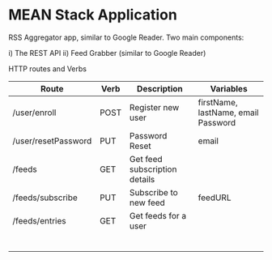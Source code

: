 # MEAN Stack Application

RSS Aggregator app, similar to Google Reader. Two main components:

 i) The REST API
 ii) Feed Grabber (similar to Google Reader)


HTTP routes and Verbs

| Route 	| Verb  | Description 			| Variables |
| ------ 	|------ | ------------- 		| ---------------- |
| /user/enroll 	| POST  | Register new user 		 | firstName, lastName, email Password | 
| /user/resetPassword | PUT | Password Reset 		| email |
| /feeds | 	  GET   | Get feed subscription details |  | 
| /feeds/subscribe | PUT | Subscribe to new feed | feedURL | 
| /feeds/entries | GET | Get feeds for a user | |
|  |  | | 
| |  | |
| |  | |
| |  | |
| |  | |
| |  | |  
